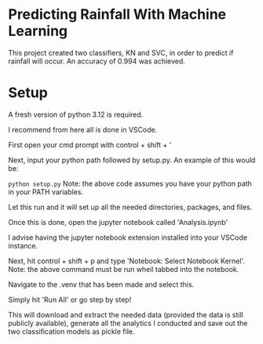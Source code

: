 # Predicting Rainfall With Machine Learning
This project created two classifiers, KN and SVC, in order to predict if rainfall will occur. An accuracy of 0.994 was achieved.

# Setup
A fresh version of python 3.12 is required. 

I recommend from here all is done in VSCode.

First open your cmd prompt with control + shift + '

Next, input your python path followed by setup.py. An example of this would be:

<code>python setup.py</code>
Note: the above code assumes you have your python path in your PATH variables. 

Let this run and it will set up all the needed directories, packages, and files.

Once this is done, open the jupyter notebook called 'Analysis.ipynb'

I advise having the jupyter notebook extension installed into your VSCode instance.

Next, hit control + shift + p and type 'Notebook: Select Notebook Kernel'.
Note: the above command must be run wheil tabbed into the notebook.

Navigate to the .venv that has been made and select this.

Simply hit 'Run All' or go step by step!

This will download and extract the needed data (provided the data is still publicly available), generate all the analytics I conducted and save out the two classification models as pickle file.